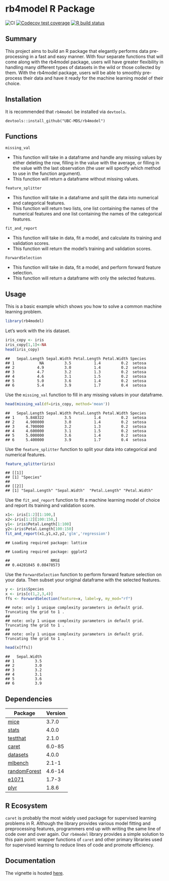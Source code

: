 
<!-- README.md is generated from README.Rmd. Please edit that file -->

# rb4model R Package

<!-- badges: start -->

![CI](https://github.com/UBC-MDS/rb4model/workflows/CI/badge.svg)
[![Codecov test
coverage](https://codecov.io/gh/UBC-MDS/rb4model/branch/master/graph/badge.svg)](https://codecov.io/gh/UBC-MDS/rb4model?branch=master)
[![R build
status](https://github.com/UBC-MDS/rb4model/workflows/R-CMD-check/badge.svg)](https://github.com/UBC-MDS/rb4model/actions)
<!-- badges: end -->

## Summary

This project aims to build an R package that elegantly performs data
pre-processing in a fast and easy manner. With four separate functions
that will come along with the rb4model package, users will have greater
flexibility in handling many different types of datasets in the wild or
those collected by them. With the rb4model package, users will be able
to smoothly pre-process their data and have it ready for the machine
learning model of their choice.

## Installation

It is recommended that `rb4model` be installed via `devtools`.

    devtools::install_github("UBC-MDS/rb4model")

## Functions

`missing_val`

  - This function will take in a dataframe and handle any missing values
    by either deleting the row, filling in the value with the average,
    or filling in the value with the last observation (the user will
    specify which method to use in the function argument).
  - This function will return a dataframe without missing values.

`feature_splitter`

  - This function will take in a dataframe and split the data into
    numerical and categorical features.
  - This function will return two lists, one list containing the names
    of the numerical features and one list containing the names of the
    categorical features.

`fit_and_report`

  - This function will take in data, fit a model, and calculate its
    training and validation scores.
  - This function will return the model’s training and validation
    scores.

`ForwardSelection`

  - This function will take in data, fit a model, and perform forward
    feature selection.
  - This function will return a dataframe with only the selected
    features.

## Usage

This is a basic example which shows you how to solve a common machine
learning problem.

``` r
library(rb4model)
```

Let’s work with the iris dataset.

``` r
iris_copy <- iris
iris_copy[1,1]<-NA
head(iris_copy)
```

    ##   Sepal.Length Sepal.Width Petal.Length Petal.Width Species
    ## 1           NA         3.5          1.4         0.2  setosa
    ## 2          4.9         3.0          1.4         0.2  setosa
    ## 3          4.7         3.2          1.3         0.2  setosa
    ## 4          4.6         3.1          1.5         0.2  setosa
    ## 5          5.0         3.6          1.4         0.2  setosa
    ## 6          5.4         3.9          1.7         0.4  setosa

Use the `missing_val` function to fill in any missing values in your
dataframe.

``` r
head(missing_val(df=iris_copy, method='mean'))
```

    ##   Sepal.Length Sepal.Width Petal.Length Petal.Width Species
    ## 1     5.848322         3.5          1.4         0.2  setosa
    ## 2     4.900000         3.0          1.4         0.2  setosa
    ## 3     4.700000         3.2          1.3         0.2  setosa
    ## 4     4.600000         3.1          1.5         0.2  setosa
    ## 5     5.000000         3.6          1.4         0.2  setosa
    ## 6     5.400000         3.9          1.7         0.4  setosa

Use the `feature_splitter` function to split your data into categorical
and numerical features.

``` r
feature_splitter(iris)
```

    ## [[1]]
    ## [1] "Species"
    ## 
    ## [[2]]
    ## [1] "Sepal.Length" "Sepal.Width"  "Petal.Length" "Petal.Width"

Use the `fit_and_report` function to fit a machine learning model of
choice and report its training and validation score.

``` r
x1<- iris[1:2][1:100,]
x2<-iris[1:2][100:150,]
y1<- iris$Petal.Length[1:100]
y2<-iris$Petal.Length[100:150]
fit_and_report(x1,y1,x2,y2,'glm','regression')
```

    ## Loading required package: lattice

    ## Loading required package: ggplot2

    ##                  RMSE 
    ## 0.44201045 0.08478573

Use the `ForwardSelection` function to perform forward feature selection
on your data. Then subset your original dataframe with the selected
features.

``` r
y <- iris$Species
x <- iris[c(1,2,3,4)]
ffs <- ForwardSelection(feature=x, label=y, my_mod="rf")
```

    ## note: only 1 unique complexity parameters in default grid. Truncating the grid to 1 .
    ## 
    ## note: only 1 unique complexity parameters in default grid. Truncating the grid to 1 .
    ## 
    ## note: only 1 unique complexity parameters in default grid. Truncating the grid to 1 .

``` r
head(x[ffs])
```

    ##   Sepal.Width
    ## 1         3.5
    ## 2         3.0
    ## 3         3.2
    ## 4         3.1
    ## 5         3.6
    ## 6         3.9

## Dependencies

| Package                                                                              | Version |
| ------------------------------------------------------------------------------------ | ------- |
| [mice](https://cran.r-project.org/web/packages/mice/index.html)                      | 3.7.0   |
| [stats](https://stat.ethz.ch/R-manual/R-devel/library/stats/html/00Index.html)       | 4.0.0   |
| [testthat](https://cran.r-project.org/web/packages/testthat/index.html)              | 2.1.0   |
| [caret](https://cran.r-project.org/web/packages/caret/index.html)                    | 6.0-85  |
| [datasets](https://stat.ethz.ch/R-manual/R-devel/library/datasets/html/00Index.html) | 4.0.0   |
| [mlbench](https://cran.r-project.org/web/packages/mlbench/index.html)                | 2.1-1   |
| [randomForest](https://cran.r-project.org/web/packages/randomForest/index.html)      | 4.6-14  |
| [e1071](https://cran.r-project.org/web/packages/e1071/index.html)                    | 1.7-3   |
| [plyr](https://cran.r-project.org/web/packages/plyr/index.html)                      | 1.8.6   |

## R Ecosystem

`caret` is probably the most widely used package for supervised learning
problems in R. Although the library provides various model fitting and
preprocessing features, programmers end up with writing the same line of
code over and over again. Our `rb4model` library provides a simple
solution to this pain point: wrapper functions of `caret` and other
primary libraries used for supervised learning to reduce lines of code
and promote efficiency.

## Documentation

The vignette is hosted
[here](https://ubc-mds.github.io/rb4model/articles/my-vignette.html).
